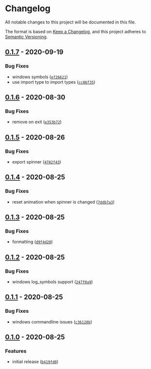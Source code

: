 # Changelog

All notable changes to this project will be documented in this file.

The format is based on [Keep a Changelog],
and this project adheres to [Semantic Versioning].

## [0.1.7] - 2020-09-19

### Bug Fixes

- windows symbols ([`ef26621`])
- use import type to import types ([`cc86f35`])

## [0.1.6] - 2020-08-30

### Bug Fixes

- remove on exit ([`e353b72`])

## [0.1.5] - 2020-08-26

### Bug Fixes

- export spinner ([`4782f43`])

## [0.1.4] - 2020-08-25

### Bug Fixes

- reset animation when spinner is changed ([`7ddb7a3`])

## [0.1.3] - 2020-08-25

### Bug Fixes

- formatting ([`d9f4d20`])

## [0.1.2] - 2020-08-25

### Bug Fixes

- windows log_symbols support ([`247f0a9`])

## [0.1.1] - 2020-08-25

### Bug Fixes

- windows commandline issues ([`c36120b`])

## [0.1.0] - 2020-08-25

### Features

- initial release ([`b419fd0`])

[keep a changelog]: https://keepachangelog.com/en/1.0.0/
[semantic versioning]: https://semver.org/spec/v2.0.0.html
[0.1.7]: https://github.com/denosaurs/wait/compare/0.1.6...0.1.7
[`ef26621`]: https://github.com/denosaurs/wait/commit/ef26621583edff99bf04e37386144fbbcceb0107
[`cc86f35`]: https://github.com/denosaurs/wait/commit/cc86f3515936006ea981d0ec20fe07c7e672902c
[0.1.6]: https://github.com/denosaurs/wait/compare/0.1.5...0.1.6
[`e353b72`]: https://github.com/denosaurs/wait/commit/e353b729611cf0a7110c9e176e7fd4fd35a1a614
[0.1.5]: https://github.com/denosaurs/wait/compare/0.1.4...0.1.5
[`4782f43`]: https://github.com/denosaurs/wait/commit/4782f432a296e59df5aacf61a72d006615c064df
[0.1.4]: https://github.com/denosaurs/wait/compare/0.1.3...0.1.4
[`7ddb7a3`]: https://github.com/denosaurs/wait/commit/7ddb7a33862059370ea208f98c2b036d26c7b224
[0.1.3]: https://github.com/denosaurs/wait/compare/0.1.2...0.1.3
[`d9f4d20`]: https://github.com/denosaurs/wait/commit/d9f4d207a7b306869a6f4194c0f4db3a8c5eba2f
[0.1.2]: https://github.com/denosaurs/wait/compare/0.1.1...0.1.2
[`247f0a9`]: https://github.com/denosaurs/wait/commit/247f0a901460d58f7a62b1f8e6ee751d7e42c7bf
[0.1.1]: https://github.com/denosaurs/wait/compare/0.1.0...0.1.1
[`c36120b`]: https://github.com/denosaurs/wait/commit/c36120b4f09250fbef9ea6bbedfd4b069b3b03bc
[0.1.0]: https://github.com/denosaurs/wait/compare/0.1.0
[`b419fd0`]: https://github.com/denosaurs/wait/commit/b419fd0e7c15d745f69e304b22da51779c7ab0d4
